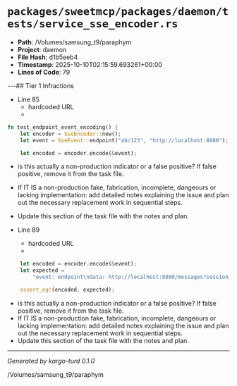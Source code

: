 # `packages/sweetmcp/packages/daemon/tests/service_sse_encoder.rs`

- **Path**: /Volumes/samsung_t9/paraphym
- **Project**: daemon
- **File Hash**: d1b5eeb4  
- **Timestamp**: 2025-10-10T02:15:59.693261+00:00  
- **Lines of Code**: 79

---## Tier 1 Infractions 


- Line 85
  - hardcoded URL
  - 

```rust
fn test_endpoint_event_encoding() {
    let encoder = SseEncoder::new();
    let event = SseEvent::endpoint("abc123", "http://localhost:8080");

    let encoded = encoder.encode(&event);
```

- is this actually a non-production indicator or a false positive? If false positive, remove it from the task file.
- If IT IS a non-production fake, fabrication, incomplete, dangeours or lacking implementation: add detailed notes explaining the issue and plan out the necessary replacement work in sequential steps. 
- Update this section of the task file with the notes and plan.


- Line 89
  - hardcoded URL
  - 

```rust
    let encoded = encoder.encode(&event);
    let expected =
        "event: endpoint\ndata: http://localhost:8080/messages?session_id=abc123\n\n";

    assert_eq!(encoded, expected);
```

- is this actually a non-production indicator or a false positive? If false positive, remove it from the task file.
- If IT IS a non-production fake, fabrication, incomplete, dangeours or lacking implementation: add detailed notes explaining the issue and plan out the necessary replacement work in sequential steps. 
- Update this section of the task file with the notes and plan.

---

*Generated by kargo-turd 0.1.0*

/Volumes/samsung_t9/paraphym